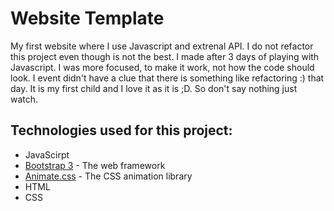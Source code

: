# Website Template 

My first website where I use Javascript and extrenal API.
I do not refactor this project even though is not the best. I made after 3 days of playing with Javascript. I was more focused, to make it work, not how the code should look.
I event didn't have a clue that there is something like refactoring :) that day. It is my first child and I love it as it is ;D. So don't say nothing just watch.

## Technologies used for this project:

* JavaScirpt
* [Bootstrap 3](https://getbootstrap.com/docs/3.3/) - The web framework
* [Animate.css](https://daneden.github.io/animate.css/) - The CSS animation library
* HTML
* CSS
